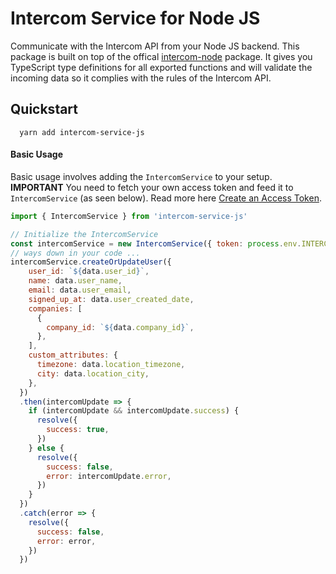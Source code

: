 # Intercom Service for Node JS

Communicate with the Intercom API from your Node JS backend. This package is built on top of the offical [intercom-node](https://github.com/intercom/intercom-node) package. It gives you TypeScript type definitions for all exported functions and will validate the incoming data so it complies with the rules of the Intercom API.

## Quickstart

```shell
  yarn add intercom-service-js
```

#### Basic Usage
Basic usage involves adding the `IntercomService` to your setup. **IMPORTANT** You need to fetch your own access token and feed it to `IntercomService` (as seen below). Read more here [Create an Access Token](https://developers.intercom.com/docs/personal-access-tokens).

```js
import { IntercomService } from 'intercom-service-js'

// Initialize the IntercomService
const intercomService = new IntercomService({ token: process.env.INTERCOM_AUTH_TOKEN })
// ways down in your code ...
intercomService.createOrUpdateUser({
    user_id: `${data.user_id}`,
    name: data.user_name,
    email: data.user_email,
    signed_up_at: data.user_created_date,
    companies: [
      {
        company_id: `${data.company_id}`,
      },
    ],
    custom_attributes: {
      timezone: data.location_timezone,
      city: data.location_city,
    },
  })
  .then(intercomUpdate => {
    if (intercomUpdate && intercomUpdate.success) {
      resolve({
        success: true,
      })
    } else {
      resolve({
        success: false,
        error: intercomUpdate.error,
      })
    }
  })
  .catch(error => {
    resolve({
      success: false,
      error: error,
    })
  })
```